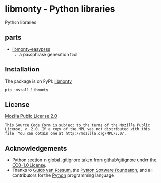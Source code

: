 # libmonty - Python libraries

Python libraries

## parts

- [libmonty-easypass](easypass.md)
    - a passphrase generation tool

## Installation

The package is on PyPI: [libmonty](https://pypi.org/project/libmonty/)

```
pip install libmonty
```

## License

[Mozilla Public License 2.0](https://www.mozilla.org/en-US/MPL/2.0/)

```
This Source Code Form is subject to the terms of the Mozilla Public
License, v. 2.0. If a copy of the MPL was not distributed with this
file, You can obtain one at http://mozilla.org/MPL/2.0/.
```

## Acknowledgements

- Python section in global .gitignore taken from
  [github/gitignore](https://github.com/github/gitignore) under the
  [CC0-1.0 License](https://choosealicense.com/licenses/cc0-1.0/).
- Thanks to [Guido van Rossum](https://gvanrossum.github.io/),
  the [Python Software Foundation](https://www.python.org/psf/),
  and all contributors for the [Python](https://www.python.org/)
  programming language
